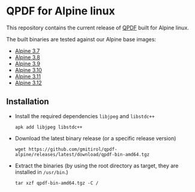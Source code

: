 QPDF for Alpine linux
=====================

This repository contains the current release of [QPDF](https://github.com/qpdf/qpdf) built
for Alpine linux.

The built binaries are tested against our Alpine base images:

- [Alpine 3.7](https://github.com/gmitirol/alpine37)
- [Alpine 3.8](https://github.com/gmitirol/alpine38)
- [Alpine 3.9](https://github.com/gmitirol/alpine39)
- [Alpine 3.10](https://github.com/gmitirol/alpine310)
- [Alpine 3.11](https://github.com/gmitirol/alpine311)
- [Alpine 3.12](https://github.com/gmitirol/alpine312)

Installation
------------

* Install the required dependencies `libjpeg` and `libstdc++`

  `apk add libjpeg libstdc++`

* Download the latest binary release (or a specific release version)

  `wget https://github.com/gmitirol/qpdf-alpine/releases/latest/download/qpdf-bin-amd64.tgz`

* Extract the binaries (by using the root directory as target, they are installed in `/usr/bin`.)

  `tar xzf qpdf-bin-amd64.tgz -C /`
